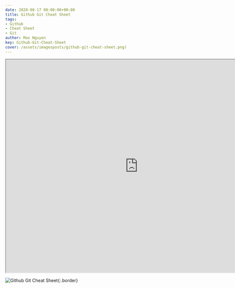 ```yaml
---
date: 2020-08-17 00:00:00+00:00
title: Github Git Cheat Sheet
tags:
- Github  
- Cheat Sheet
- Git
author: Max Nguyen
key: Github-Git-Cheat-Sheet
cover: /assets/imagesposts/github-git-cheat-sheet.png)
---
```


<iframe src="https://drive.google.com/file/d/1m-ICdLA3Ohn8Jyb-cAhCabKQQIBiFAB6/preview" width="840" height="680"></iframe>


![Github Git Cheat Sheet]({{site.url}}/assets/imagesposts/github-git-cheat-sheet.png){:.border}



